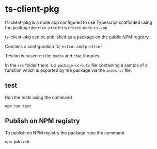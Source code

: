 # ts-client-pkg

ts-client-pkg is a node app configured to use Typescript scaffolded using the package `@enrico.piccinin/create-node-ts-app`.

ts-client-pkg can be published as a package on the public NPM registry.

Contains a configuration for `eslint` and `prettier`.

Testing is based on the `mocha` and `chai` libraries.

In the `src` folder there is a `package-core.ts` file containing a sample of a function which is exported by the package via the `index.ts` file.

## test

Run the tests using the command

`npm run test`

## Publish on NPM registry

To publish on NPM registry the package rune the command

`npm publish`
